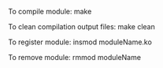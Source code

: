 To compile module:
	make

To clean compilation output files:
	make clean

To register module:
	insmod moduleName.ko

To remove module:
	rmmod moduleName
